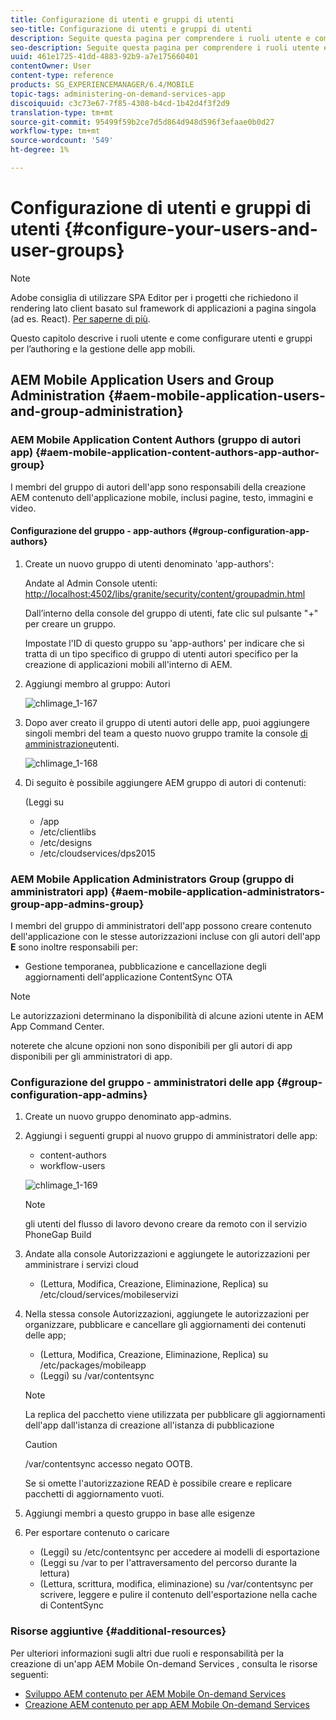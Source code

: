 ```yaml
---
title: Configurazione di utenti e gruppi di utenti
seo-title: Configurazione di utenti e gruppi di utenti
description: Seguite questa pagina per comprendere i ruoli utente e come configurare utenti e gruppi per supportare l'authoring e la gestione dell'app dei servizi on-demand per dispositivi mobili.
seo-description: Seguite questa pagina per comprendere i ruoli utente e come configurare utenti e gruppi per supportare l'authoring e la gestione dell'app dei servizi on-demand per dispositivi mobili.
uuid: 461e1725-41dd-4883-92b9-a7e175660401
contentOwner: User
content-type: reference
products: SG_EXPERIENCEMANAGER/6.4/MOBILE
topic-tags: administering-on-demand-services-app
discoiquuid: c3c73e67-7f85-4308-b4cd-1b42d4f3f2d9
translation-type: tm+mt
source-git-commit: 95499f59b2ce7d5d864d948d596f3efaae0b0d27
workflow-type: tm+mt
source-wordcount: '549'
ht-degree: 1%

---
```



# Configurazione di utenti e gruppi di utenti {#configure-your-users-and-user-groups}

>[!NOTE]
>
> Adobe consiglia di utilizzare SPA Editor per i progetti che richiedono il rendering lato client basato sul framework di applicazioni a pagina singola (ad es. React). [Per saperne di più](/help/sites-developing/spa-overview.md).

Questo capitolo descrive i ruoli utente e come configurare utenti e gruppi per l’authoring e la gestione delle app mobili.

##  AEM Mobile Application Users and Group Administration {#aem-mobile-application-users-and-group-administration}

###  AEM Mobile Application Content Authors (gruppo di autori app) {#aem-mobile-application-content-authors-app-author-group}

I membri del gruppo di autori dell&#39;app sono responsabili della creazione AEM contenuto dell&#39;applicazione mobile, inclusi pagine, testo, immagini e video.

#### Configurazione del gruppo - app-authors {#group-configuration-app-authors}

1. Create un nuovo gruppo di utenti denominato &#39;app-authors&#39;:

   Andate al Admin Console  utenti: [http://localhost:4502/libs/granite/security/content/groupadmin.html](http://localhost:4502/libs/granite/security/content/groupadmin.html)

   Dall’interno della console del gruppo di utenti, fate clic sul pulsante &quot;+&quot; per creare un gruppo.

   Impostate l&#39;ID di questo gruppo su &#39;app-authors&#39; per indicare che si tratta di un tipo specifico di gruppo di utenti autori specifico per la creazione di applicazioni mobili all&#39;interno di AEM.

1. Aggiungi membro al gruppo: Autori

   ![chlimage_1-167](assets/chlimage_1-167.png)

1. Dopo aver creato il gruppo di utenti autori delle app, puoi aggiungere singoli membri del team a questo nuovo gruppo tramite la console [di amministrazione](http://localhost:4502/libs/granite/security/content/useradmin.md)utenti.

   ![chlimage_1-168](assets/chlimage_1-168.png)

1. Di seguito è possibile aggiungere AEM gruppo di autori di contenuti:

   (Leggi su

   * /app
   * /etc/clientlibs
   * /etc/designs
   * /etc/cloudservices/dps2015

###  AEM Mobile Application Administrators Group (gruppo di amministratori app) {#aem-mobile-application-administrators-group-app-admins-group}

I membri del gruppo di amministratori dell&#39;app possono creare contenuto dell&#39;applicazione con le stesse autorizzazioni incluse con gli autori dell&#39;app **E** sono inoltre responsabili per:

* Gestione temporanea, pubblicazione e cancellazione degli aggiornamenti dell&#39;applicazione ContentSync OTA

>[!NOTE]
>
>Le autorizzazioni determinano la disponibilità di alcune azioni utente in AEM App Command Center.
>
>noterete che alcune opzioni non sono disponibili per gli autori di app disponibili per gli amministratori di app.

### Configurazione del gruppo - amministratori delle app {#group-configuration-app-admins}

1. Create un nuovo gruppo denominato app-admins.
1. Aggiungi i seguenti gruppi al nuovo gruppo di amministratori delle app:

   * content-authors
   * workflow-users

   ![chlimage_1-169](assets/chlimage_1-169.png)

   >[!NOTE]
   >
   >gli utenti del flusso di lavoro devono creare da remoto con il servizio PhoneGap Build

1. Andate alla console [](http://localhost:4502/useradmin) Autorizzazioni e aggiungete le autorizzazioni per amministrare i servizi cloud

   * (Lettura, Modifica, Creazione, Eliminazione, Replica) su /etc/cloud/services/mobileservizi

1. Nella stessa console Autorizzazioni, aggiungete le autorizzazioni per organizzare, pubblicare e cancellare gli aggiornamenti dei contenuti delle app;

   * (Lettura, Modifica, Creazione, Eliminazione, Replica) su /etc/packages/mobileapp
   * (Leggi) su /var/contentsync

   >[!NOTE]
   >
   >La replica del pacchetto viene utilizzata per pubblicare gli aggiornamenti dell&#39;app dall&#39;istanza di creazione all&#39;istanza di pubblicazione

   >[!CAUTION]
   >
   >/var/contentsync accesso negato OOTB.
   >
   >Se si omette l&#39;autorizzazione READ è possibile creare e replicare pacchetti di aggiornamento vuoti.

1. Aggiungi membri a questo gruppo in base alle esigenze
1. Per esportare contenuto o caricare

   * (Leggi) su /etc/contentsync per accedere ai modelli di esportazione
   * (Leggi su /var to per l&#39;attraversamento del percorso durante la lettura)
   * (Lettura, scrittura, modifica, eliminazione) su /var/contentsync per scrivere, leggere e pulire il contenuto dell&#39;esportazione nella cache di ContentSync

### Risorse aggiuntive {#additional-resources}

Per ulteriori informazioni sugli altri due ruoli e responsabilità per la creazione di un&#39;app AEM Mobile On-demand Services , consulta le risorse seguenti:

* [Sviluppo AEM contenuto per  AEM Mobile On-demand Services](/help/mobile/aem-mobile-on-demand.md)
* [Creazione AEM contenuto per  app AEM Mobile On-demand Services](/help/mobile/mobile-apps-ondemand.md)
